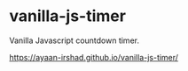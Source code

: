 # vanilla-js-timer
Vanilla Javascript countdown timer.


https://ayaan-irshad.github.io/vanilla-js-timer/
